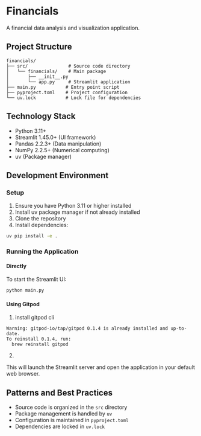 # Financials

A financial data analysis and visualization application.

## Project Structure

```
financials/
├── src/               # Source code directory
│   └── financials/    # Main package
│       ├── __init__.py
│       └── app.py     # Streamlit application
├── main.py           # Entry point script
├── pyproject.toml    # Project configuration
└── uv.lock           # Lock file for dependencies
```

## Technology Stack

- Python 3.11+
- Streamlit 1.45.0+ (UI framework)
- Pandas 2.2.3+ (Data manipulation)
- NumPy 2.2.5+ (Numerical computing)
- uv (Package manager)

## Development Environment

### Setup

1. Ensure you have Python 3.11 or higher installed
2. Install uv package manager if not already installed
3. Clone the repository
4. Install dependencies:

```bash
uv pip install -e .
```

### Running the Application

#### Directly
To start the Streamlit UI:

```bash
python main.py
```

#### Using Gitpod

1. install gitpod cli
```
Warning: gitpod-io/tap/gitpod 0.1.4 is already installed and up-to-date.
To reinstall 0.1.4, run:
  brew reinstall gitpod
```

2. 

This will launch the Streamlit server and open the application in your default web browser.

## Patterns and Best Practices

- Source code is organized in the `src` directory
- Package management is handled by `uv`
- Configuration is maintained in `pyproject.toml`
- Dependencies are locked in `uv.lock`
